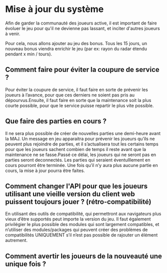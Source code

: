 
# Mise à jour du système

Afin de garder la communauté des joueurs active, il est important de faire évoluer le jeu pour qu'il ne devienne pas lassant, et inciter d'autres joueurs à venir.

Pour cela, nous allons ajouter au jeu des bonus.
Tous les 15 jours, un nouveau bonus viendra enrichir le jeu (par ex: rayon du radar étendu pendant x min / tours).

## Comment faire pour éviter la coupure de service ?

Pour éviter la coupure de service, il faut faire en sorte de prévenir les joueurs à l’avance, pour que ces derniers ne soient pas pris au dépourvus.Ensuite, il faut faire en sorte que la maintenance soit la plus courte possible, pour que le service puisse repartir le plus vite possible.

## Que faire des parties en cours ?

Il ne sera plus possible de créer de nouvelles parties une demi-heure avant la MAJ. Un message en jeu apparaitra pour prévenir les joueurs qu’ils ne peuvent plus rejoindre de parties, et il s’actualisera tout les certains temps pour que les joueurs sachent combien de temps il reste avant que la maintenance ne se fasse.Passé ce délai, les joueurs qui ne seront pas en parties seront deconnectés. Les parties qui seraient éventulllement en cours pourront être terminée. Une fois qu’il n’y aura plus aucune partie en cours, la mise à jour pourra être faites.

## Comment changer l'API pour que les joueurs utilisant une vieille version du client web puissent toujours jouer ? (rétro-compatibilité)

En utilisant des outils de compatibilité, qui permettront aux navigateurs plus vieux d’être supportés peut importe la version du jeu. Il faut également privilégier le plus possible des modules qui sont largement compatibles, et n’utiliser des modules/packages qui peuvent créer des problèmes de compatibilités UNIQUEMENT s’il n’est pas possible de rajouter un élément autrement.

## Comment avertir les joueurs de la nouveauté une unique fois ?

